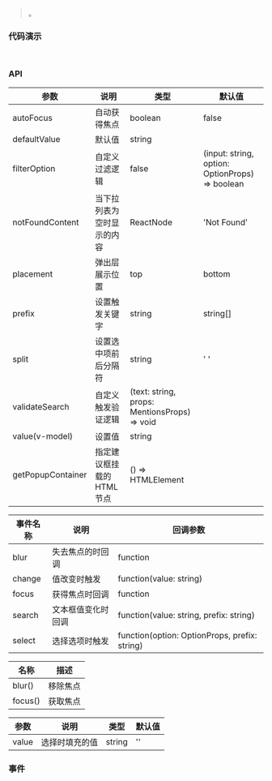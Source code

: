 #   

>  。


###  代码演示

```
 
```

### API
参数|说明|类型|默认值
--|--|--|--
autoFocus|自动获得焦点|boolean|false
defaultValue|默认值|string|
filterOption|自定义过滤逻辑|false | (input: string, option: OptionProps) => boolean|
notFoundContent|当下拉列表为空时显示的内容|ReactNode|'Not Found'
placement|弹出层展示位置|top | bottom|bottom
prefix|设置触发关键字|string | string[]|'@'
split|设置选中项前后分隔符|string|' '
validateSearch|自定义触发验证逻辑|(text: string, props: MentionsProps) => void|
value(v-model)|设置值|string|
getPopupContainer|指定建议框挂载的 HTML 节点|() => HTMLElement|



事件名称|说明|回调参数
--|--|--
blur|失去焦点的时回调|function
change|值改变时触发|function(value: string)
focus|获得焦点时回调|function
search|文本框值变化时回调|function(value: string, prefix: string)
select|选择选项时触发|function(option: OptionProps, prefix: string)



名称|描述
--|--
blur()|移除焦点
focus()|获取焦点


参数|说明|类型|默认值
--|--|--|--
value|选择时填充的值|string|''
 


### 事件

 


